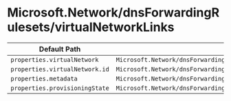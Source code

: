 # Microsoft.Network/dnsForwardingRulesets/virtualNetworkLinks

| Default Path | Alias |
|---|---|
| `properties.virtualNetwork` | `Microsoft.Network/dnsForwardingRulesets/virtualNetworkLinks/virtualNetwork` |
| `properties.virtualNetwork.id` | `Microsoft.Network/dnsForwardingRulesets/virtualNetworkLinks/virtualNetwork.id` |
| `properties.metadata` | `Microsoft.Network/dnsForwardingRulesets/virtualNetworkLinks/metadata` |
| `properties.provisioningState` | `Microsoft.Network/dnsForwardingRulesets/virtualNetworkLinks/provisioningState` |

